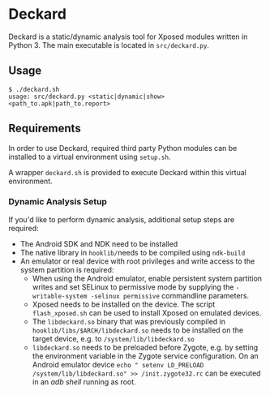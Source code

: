 # Deckard

Deckard is a static/dynamic analysis tool for Xposed modules written
in Python 3. The main executable is located in `src/deckard.py`.

## Usage

```
$ ./deckard.sh
usage: src/deckard.py <static|dynamic|show> <path_to.apk|path_to.report>
```

## Requirements

In order to use Deckard, required third party Python modules can be
installed to a virtual environment using `setup.sh`.

A wrapper `deckard.sh` is provided to execute Deckard within this
virtual environment.

### Dynamic Analysis Setup

If you'd like to perform dynamic analysis, additional setup steps are
required:

- The Android SDK and NDK need to be installed
- The native library in `hooklib/`needs to be compiled using
  `ndk-build`
- An emulator or real device with root privileges and write access to
  the system partition is required:
  - When using the Android emulator, enable persistent system
    partition writes and set SELinux to permissive mode by supplying
    the `-writable-system -selinux permissive` commandline parameters.
  - Xposed needs to be installed on the device. The script
    `flash_xposed.sh` can be used to install Xposed on emulated
    devices.
  - The `libdeckard.so` binary that was previously compiled in
    `hooklib/libs/$ARCH/libdeckard.so` needs to be installed on the
    target device, e.g. to `/system/lib/libdeckard.so`
  - `libdeckard.so` needs to be preloaded before Zygote, e.g. by
    setting the environment variable in the Zygote service
    configuration. On an Android emulator device `echo " setenv
    LD_PRELOAD /system/lib/libdeckard.so" >> /init.zygote32.rc` can be
    executed in an *adb shell* running as root.
